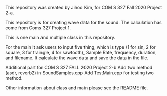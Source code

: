 This repository was created by Jihoo Kim, for COM S 327 Fall 2020 Project 2-a.

This repository is for creating wave data for the sound. The calculation has come from Coms 327 Project 1.

This is one main and multiple class in this repository.

For the main
It ask users to input five thing, which is type (1 for sin, 2 for square, 3 for traingle, 4 for sawtooth), Sample Rate, frequency, duration, and filename.
It calculate the wave data and save the data in the file.

Additional part for COM S 327 FALL 2020 Project 2-b
Add two method (asdr, reverb2) in SoundSamples.cpp
Add TestMain.cpp for testing two method.

Other information about class and main please see the README file.
